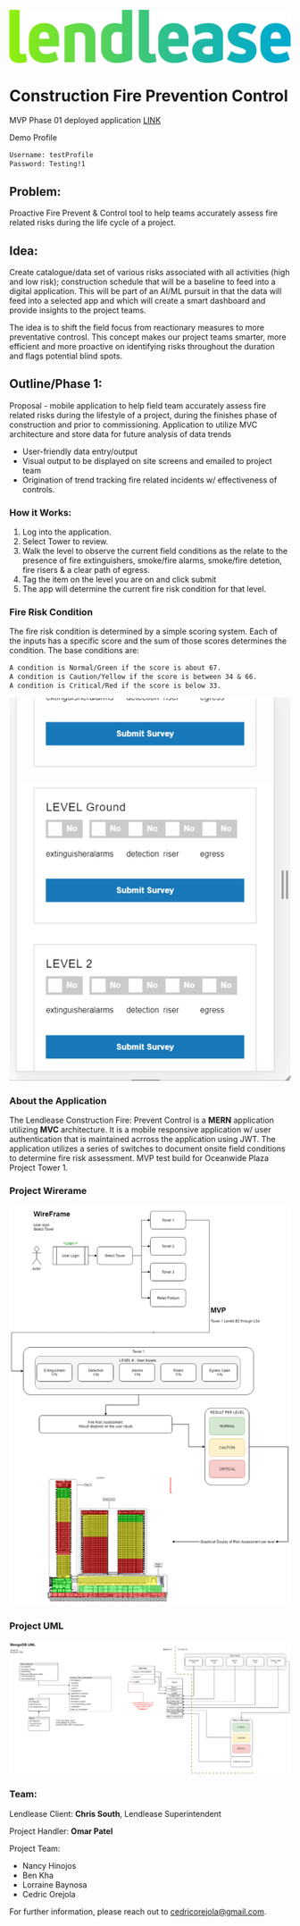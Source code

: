 ![Lendlease](branding/Lendlease_Corporate_BrandName_RGB.png)

# Construction Fire Prevention Control
MVP Phase 01 deployed application [LINK](https://sleepy-eyrie-44318.herokuapp.com/)

Demo Profile
    
    Username: testProfile
    Password: Testing!1

## Problem:
Proactive Fire Prevent &amp; Control tool to help teams accurately assess fire related risks during the life cycle of a project. 

## Idea: 
Create catalogue/data set of various risks associated with all activities (high and low risk); construction schedule that will be a baseline to feed into a digital application. This will be part of an AI/ML pursuit in that the data will feed into a selected app and which will create a smart dashboard and provide insights to the project teams. 

The idea is to shift the field focus from reactionary measures to more preventative controsl. This concept makes our project teams smarter, more efficient and more proactive on identifying risks throughout the duration and flags potential blind spots. 

## Outline/Phase 1:
Proposal  - mobile application to help field team accurately assess fire related risks during the lifestyle of a project, during the finishes phase of construction and prior to commissioning. Application to utilize MVC architecture and store data for future analysis of data trends
* User-friendly data entry/output
* Visual output to be displayed on site screens and emailed to project team
* Origination of trend tracking fire related incidents w/ effectiveness of controls. 

### How it Works:
1. Log into the application.
2. Select Tower to review.
3. Walk the level to observe the current field conditions as the relate to the presence of fire extinguishers, smoke/fire alarms, smoke/fire detetion, fire risers & a clear path of egress.
4. Tag the item on the level you are on and click submit
5. The app will determine the current fire risk condition for that level.

### Fire Risk Condition
The fire risk condition is determined by a simple scoring system. Each of the inputs has a specific score and the sum of those scores determines the condition. The base conditions are:

    A condition is Normal/Green if the score is about 67.
    A condition is Caution/Yellow if the score is between 34 & 66.
    A condition is Critical/Red if the score is below 33.

![DEMO](branding/demo.gif)

### About the Application

The Lendlease Construction Fire: Prevent Control is a **MERN** application utilizing **MVC** architecture. It is a mobile responsive application w/ user authentication that is maintained acrross the application using JWT. The application utilizes a series of switches to document onsite field conditions to determine fire risk assessment. MVP test build for Oceanwide Plaza Project Tower 1.
 
### Project Wirerame
![WIREFRAME](branding/MVP_WireFrame.png)

### Project UML
![UML](branding/MVP_UML_R1.png)

### Team:
Lendlease Client: **Chris South**, Lendlease Superintendent

Project Handler: **Omar Patel**

Project Team:
* Nancy Hinojos
* Ben Kha
* Lorraine Baynosa
* Cedric Orejola

For further information, please reach out to cedricorejola@gmail.com.
